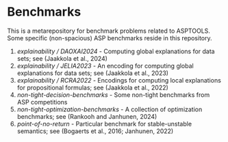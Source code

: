 # Benchmarks
This is a metarepository for benchmark problems related to ASPTOOLS. Some specific (non-spacious) ASP benchmarks reside in this repository.

1. *explainability / DAOXAI2024* - Computing global explanations for data sets; see (Jaakkola et al., 2024)
2. *explainability / JELIA2023* - An encoding for computing global explanations for data sets; see (Jaakkola et al., 2023)
3. *explainability / RCRA2022* - Encodings for computing local explanations for propositional formulas; see (Jaakkola et al., 2022)
4. *non-tight-decision-benchmarks* - Some non-tight benchmarks from ASP competitions
5. *non-tight-optimization-benchmarks* - A collection of optimization benchmarks; see (Rankooh and Janhunen, 2024)
6. *point-of-no-return* - Particular benchmark for stable-unstable semantics; see (Bogaerts et al., 2016; Janhunen, 2022)
